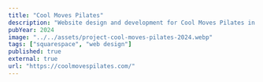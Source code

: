 ```yaml
---
title: "Cool Moves Pilates"
description: "Website design and development for Cool Moves Pilates in London"
pubYear: 2024
image: "../../assets/project-cool-moves-pilates-2024.webp"
tags: ["squarespace", "web design"]
published: true
external: true
url: "https://coolmovespilates.com/"
---
```

